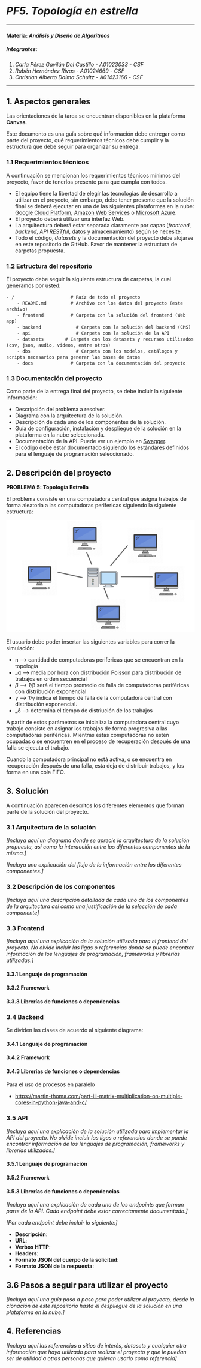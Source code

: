 # *PF5. Topología en estrella*
---
#### Materia: *Análisis y Diseño de Algoritmos*

##### Integrantes:
1. *Carla Pérez Gavilán Del Castillo* - *A01023033* - *CSF*
2. *Rubén Hernández Rivas* - *A01024669* - *CSF*
3. *Christian Alberto Dalma Schultz* - *A01423166* - *CSF*

---
## 1. Aspectos generales

Las orientaciones de la tarea se encuentran disponibles en la plataforma **Canvas**.

Este documento es una guía sobre qué información debe entregar como parte del proyecto, qué requerimientos técnicos debe cumplir y la estructura que debe seguir para organizar su entrega.

### 1.1 Requerimientos técnicos

A continuación se mencionan los requerimientos técnicos mínimos del proyecto, favor de tenerlos presente para que cumpla con todos.

* El equipo tiene la libertad de elegir las tecnologías de desarrollo a utilizar en el proyecto, sin embargo, debe tener presente que la solución final se deberá ejecutar en una de las siguientes plataformas en la nube: [Google Cloud Platform](https://cloud.google.com/?hl=es), [Amazon Web Services](https://aws.amazon.com/) o [Microsoft Azure](https://azure.microsoft.com/es-mx/).
* El proyecto deberá utilizar una interfaz Web.
* La arquitectura deberá estar separada claramente por capas (*frontend*, *backend*, *API RESTful*, datos y almacenamiento) según se necesite.
* Todo el código, *datasets* y la documentación del proyecto debe alojarse en este repositorio de GitHub. Favor de mantener la estructura de carpetas propuesta.

### 1.2 Estructura del repositorio

El proyecto debe seguir la siguiente estructura de carpetas, la cual generamos por usted:
```
- / 			        # Raíz de todo el proyecto
    - README.md			# Archivo con los datos del proyecto (este archivo)
    - frontend			# Carpeta con la solución del frontend (Web app)
    - backend			  # Carpeta con la solución del backend (CMS)
    - api			      # Carpeta con la solución de la API
    - datasets		  # Carpeta con los datasets y recursos utilizados (csv, json, audio, videos, entre otros)
    - dbs			      # Carpeta con los modelos, catálogos y scripts necesarios para generar las bases de datos
    - docs			    # Carpeta con la documentación del proyecto
```

### 1.3 Documentación  del proyecto

Como parte de la entrega final del proyecto, se debe incluir la siguiente información:

* Descripción del problema a resolver.
* Diagrama con la arquitectura de la solución.
* Descripción de cada uno de los componentes de la solución.
* Guía de configuración, instalación y despliegue de la solución en la plataforma en la nube seleccionada.
* Documentación de la API. Puede ver un ejemplo en [Swagger](https://swagger.io/). 
* El código debe estar documentado siguiendo los estándares definidos para el lenguaje de programación seleccionado.

## 2. Descripción del proyecto

**PROBLEMA 5: Topología Estrella**

El problema consiste en una computadora central que asigna trabajos de forma aleatoria a las computadoras perifericas siguiendo la siguiente estructura: 

![Test Image 3](/images/general.png)

El usuario debe poder insertar las siguientes variables para correr la simulación: 

* n --> cantidad de computadoras perifericas que se encuentran en la topología
* _&alpha; --> media por hora con distribución Poisson para distribución de trabajos en orden secuencial
* _&beta; --> 1/_&beta; será el tiempo promedio de falla de computadoras periféricas con distribución exponencial
* _&gamma; --> 1/_&gamma; indica el tiempo de falla de la computadora central con distribución exponencial. 
* _&delta; --> determina el tiempo de distriución de los trabajos 

A partir de estos parámetros se inicializa la computadora central cuyo trabajo consiste en asignar los trabajos de forma progresiva a las computadoras periféricas. Mientras estas computadoras no estén ocupadas o se encuentren en el proceso de recuperación después de una falla se ejecuta el trabajo. 

Cuando la computadora principal no está activa, o se encuentra en recuperación después de una falla, esta deja de distribuir trabajos, y los forma en una cola FIFO. 

## 3. Solución

A continuación aparecen descritos los diferentes elementos que forman parte de la solución del proyecto.

### 3.1 Arquitectura de la solución

*[Incluya aquí un diagrama donde se aprecie la arquitectura de la solución propuesta, así como la interacción entre los diferentes componentes de la misma.]*

*[Incluya una explicación del flujo de la información entre los diferentes componentes.]*

### 3.2 Descripción de los componentes

*[Incluya aquí una descripción detallada de cada uno de los componentes de la arquitectura así como una justificación de la selección de cada componente]*

### 3.3 Frontend

*[Incluya aquí una explicación de la solución utilizada para el frontend del proyecto. No olvide incluir las ligas o referencias donde se puede encontrar información de los lenguajes de programación, frameworks y librerías utilizadas.]*

#### 3.3.1 Lenguaje de programación

#### 3.3.2 Framework
#### 3.3.3 Librerías de funciones o dependencias




### 3.4 Backend

Se dividen las clases de acuerdo al siguiente diagrama: 

#### 3.4.1 Lenguaje de programación

#### 3.4.2 Framework
#### 3.4.3 Librerías de funciones o dependencias
Para el uso de procesos en paralelo 
 - https://martin-thoma.com/part-iii-matrix-multiplication-on-multiple-cores-in-python-java-and-c/

### 3.5 API

*[Incluya aquí una explicación de la solución utilizada para implementar la API del proyecto. No olvide incluir las ligas o referencias donde se puede encontrar información de los lenguajes de programación, frameworks y librerías utilizadas.]*

#### 3.5.1 Lenguaje de programación
#### 3.5.2 Framework
#### 3.5.3 Librerías de funciones o dependencias

*[Incluya aquí una explicación de cada uno de los endpoints que forman parte de la API. Cada endpoint debe estar correctamente documentado.]*

*[Por cada endpoint debe incluir lo siguiente:]*

* **Descripción**:
* **URL**:
* **Verbos HTTP**:
* **Headers**:
* **Formato JSON del cuerpo de la solicitud**: 
* **Formato JSON de la respuesta**:


## 3.6 Pasos a seguir para utilizar el proyecto

*[Incluya aquí una guía paso a paso para poder utilizar el proyecto, desde la clonación de este repositorio hasta el despliegue de la solución en una plataforma en la nube.]*

## 4. Referencias

*[Incluya aquí las referencias a sitios de interés, datasets y cualquier otra información que haya utilizado para realizar el proyecto y que le puedan ser de utilidad a otras personas que quieran usarlo como referencia]*
